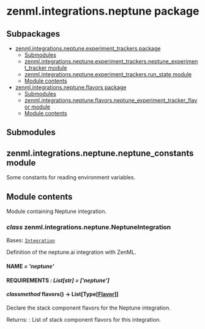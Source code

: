 # zenml.integrations.neptune package

## Subpackages

* [zenml.integrations.neptune.experiment_trackers package](zenml.integrations.neptune.experiment_trackers.md)
  * [Submodules](zenml.integrations.neptune.experiment_trackers.md#submodules)
  * [zenml.integrations.neptune.experiment_trackers.neptune_experiment_tracker module](zenml.integrations.neptune.experiment_trackers.md#zenml-integrations-neptune-experiment-trackers-neptune-experiment-tracker-module)
  * [zenml.integrations.neptune.experiment_trackers.run_state module](zenml.integrations.neptune.experiment_trackers.md#zenml-integrations-neptune-experiment-trackers-run-state-module)
  * [Module contents](zenml.integrations.neptune.experiment_trackers.md#module-contents)
* [zenml.integrations.neptune.flavors package](zenml.integrations.neptune.flavors.md)
  * [Submodules](zenml.integrations.neptune.flavors.md#submodules)
  * [zenml.integrations.neptune.flavors.neptune_experiment_tracker_flavor module](zenml.integrations.neptune.flavors.md#zenml-integrations-neptune-flavors-neptune-experiment-tracker-flavor-module)
  * [Module contents](zenml.integrations.neptune.flavors.md#module-contents)

## Submodules

## zenml.integrations.neptune.neptune_constants module

Some constants for reading environment variables.

## Module contents

Module containing Neptune integration.

### *class* zenml.integrations.neptune.NeptuneIntegration

Bases: [`Integration`](zenml.integrations.md#zenml.integrations.integration.Integration)

Definition of the neptune.ai integration with ZenML.

#### NAME *= 'neptune'*

#### REQUIREMENTS *: List[str]* *= ['neptune']*

#### *classmethod* flavors() → List[Type[[Flavor](zenml.stack.md#zenml.stack.flavor.Flavor)]]

Declare the stack component flavors for the Neptune integration.

Returns:
: List of stack component flavors for this integration.
